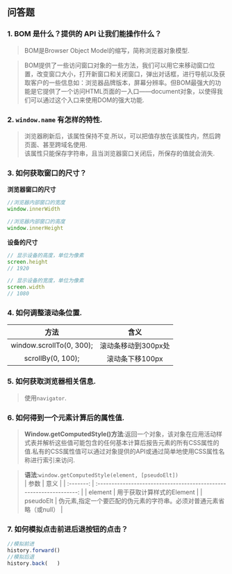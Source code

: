 ## 问答题  
### 1. BOM 是什么？提供的 API 让我们能操作什么？  
>BOM是Browser Object Model的缩写，简称浏览器对象模型.

>BOM提供了一些访问窗口对象的一些方法，我们可以用它来移动窗口位置，改变窗口大小，打开新窗口和关闭窗口，弹出对话框，进行导航以及获取客户的一些信息如：浏览器品牌版本，屏幕分辨率。但BOM最强大的功能是它提供了一个访问HTML页面的一入口——document对象，以使得我们可以通过这个入口来使用DOM的强大功能.

### 2. `window.name` 有怎样的特性.  
>浏览器刷新后，该属性保持不变.所以，可以把值存放在该属性内，然后跨页面、甚至跨域名使用.  
该属性只能保存字符串，且当浏览器窗口关闭后，所保存的值就会消失.  


### 3. 如何获取窗口的尺寸？  
**浏览器窗口的尺寸**
```js
//浏览器内部窗口的宽度
window.innerWidth

//浏览器内部窗口的高度
window.innerHeight
```

**设备的尺寸**
```js
// 显示设备的高度，单位为像素
screen.height
// 1920

// 显示设备的宽度，单位为像素
screen.width
// 1080
```

### 4. 如何调整滚动条位置.  
|           方法           |        含义         |
| :----------------------: | :-----------------: |
| window.scrollTo(0, 300); | 滚动条移动到300px处 |
|    scrollBy(0, 100);     |   滚动条下移100px   |

### 5. 如何获取浏览器相关信息.  
>使用`navigator`.

### 6. 如何得到一个元素计算后的属性值.  
>**Window.getComputedStyle()方法**:返回一个对象，该对象在应用活动样式表并解析这些值可能包含的任何基本计算后报告元素的所有CSS属性的值.私有的CSS属性值可以通过对象提供的API或通过简单地使用CSS属性名称进行索引来访问.

>**语法**:`window.getComputedStyle(element, [pseudoElt])`  
|   参数    |                                意义                                 |
| :-------: | :-----------------------------------------------------------------: |
|  element  |                      用于获取计算样式的Element                      |
| pseudoElt | 伪元素,指定一个要匹配的伪元素的字符串。必须对普通元素省略（或null） |

### 7. 如何模拟点击前进后退按钮的点击？
```js
//模拟前进
history.forward()
//模拟后退
history.back(   )
```  

